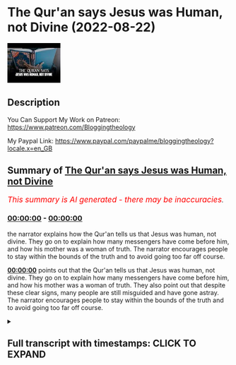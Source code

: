 # The Qur'an says Jesus was Human, not Divine (2022-08-22)

![alt The Qur'an says Jesus was Human, not Divine](VC203oe7q5c.jpg "The Qur'an says Jesus was Human, not Divine")

## Description

You Can Support My Work on Patreon:
https://www.patreon.com/Bloggingtheology

My Paypal Link: 
https://www.paypal.com/paypalme/bloggingtheology?locale.x=en_GB

## Summary of [The Qur'an says Jesus was Human, not Divine](https://www.youtube.com/watch?v=VC203oe7q5c)


*<span style="color:red; font-size:125%">This summary is AI generated - there may be inaccuracies</span>. [](/)*

### [00:00:00](https://www.youtube.com/watch?v=VC203oe7q5c&t=0) - [00:00:00](https://www.youtube.com/watch?v=VC203oe7q5c&t=0)

 the narrator explains how the Qur'an tells us that Jesus was human, not divine. They go on to explain how many messengers have come before him, and how his mother was a woman of truth. The narrator encourages people to stay within the bounds of the truth and to avoid going too far off course.

**[00:00:00](https://www.youtube.com/watch?v=VC203oe7q5c&t=0)** points out that the Qur'an tells us that Jesus was human, not divine. They go on to explain how many messengers have come before him, and how his mother was a woman of truth. They also point out that despite these clear signs, many people are still misguided and have gone astray. The narrator encourages people to stay within the bounds of the truth and to avoid going too far off course.

<details><summary><h2>Full transcript with timestamps: CLICK TO EXPAND</h2></summary>

[0:00:00](https://youtu.be/VC203oe7q5c?t=0) the quran tells us that jesus was human  
[0:00:03](https://youtu.be/VC203oe7q5c?t=3) not divine  
[0:00:05](https://youtu.be/VC203oe7q5c?t=5) the messiah son of mary was no more than  
[0:00:08](https://youtu.be/VC203oe7q5c?t=8) a messenger many messengers have come  
[0:00:10](https://youtu.be/VC203oe7q5c?t=10) and gone before him his mother was a  
[0:00:13](https://youtu.be/VC203oe7q5c?t=13) woman of truth they both at food see how  
[0:00:16](https://youtu.be/VC203oe7q5c?t=16) we make the signs clear to them yet see  
[0:00:19](https://youtu.be/VC203oe7q5c?t=19) how they are deluded from the truth  
[0:00:22](https://youtu.be/VC203oe7q5c?t=22) say o prophet how can you worship  
[0:00:25](https://youtu.be/VC203oe7q5c?t=25) besides god those who can neither harm  
[0:00:28](https://youtu.be/VC203oe7q5c?t=28) nor benefit you and god alone is the  
[0:00:31](https://youtu.be/VC203oe7q5c?t=31) all-hearing all-knowing  
[0:00:34](https://youtu.be/VC203oe7q5c?t=34) say o people of the book do not go to  
[0:00:36](https://youtu.be/VC203oe7q5c?t=36) extremes in your faith beyond the truth  
[0:00:39](https://youtu.be/VC203oe7q5c?t=39) nor follow the vain desires of those who  
[0:00:42](https://youtu.be/VC203oe7q5c?t=42) went astray before you  
[0:00:44](https://youtu.be/VC203oe7q5c?t=44) they misled many and strayed from the  
[0:00:47](https://youtu.be/VC203oe7q5c?t=47) right way  

</details>
